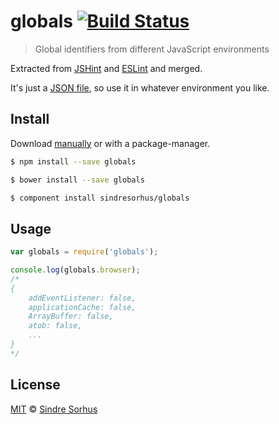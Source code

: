 # globals [![Build Status](https://travis-ci.org/sindresorhus/globals.svg?branch=master)](https://travis-ci.org/sindresorhus/globals)

> Global identifiers from different JavaScript environments

Extracted from [JSHint](https://github.com/jshint/jshint/blob/master/src/vars.js) and [ESLint](https://github.com/nzakas/eslint/blob/master/conf/environments.json) and merged.

It's just a [JSON file](globals.json), so use it in whatever environment you like.


## Install

Download [manually](https://github.com/sindresorhus/globals/releases) or with a package-manager.

```bash
$ npm install --save globals
```

```bash
$ bower install --save globals
```

```bash
$ component install sindresorhus/globals
```


## Usage

```js
var globals = require('globals');

console.log(globals.browser);
/*
{
	addEventListener: false,
	applicationCache: false,
	ArrayBuffer: false,
	atob: false,
	...
}
*/
```


## License

[MIT](http://opensource.org/licenses/MIT) © [Sindre Sorhus](http://sindresorhus.com)
